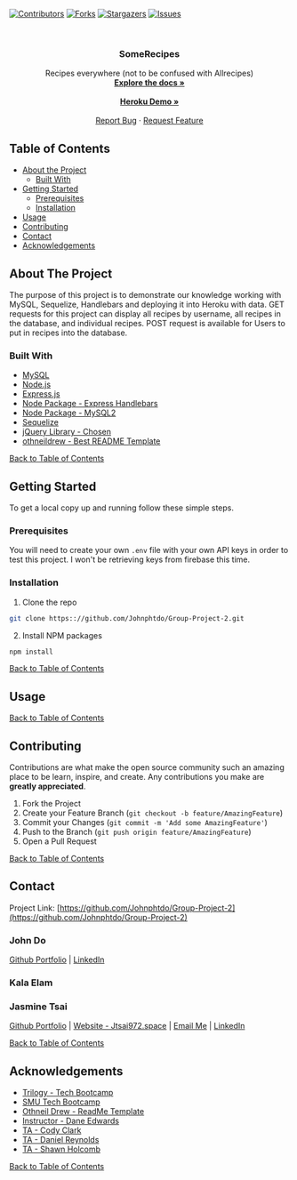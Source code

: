[![Contributors][contributors-shield]][contributors-url]
[![Forks][forks-shield]][forks-url]
[![Stargazers][stars-shield]][stars-url]
[![Issues][issues-shield]][issues-url]



<!-- PROJECT LOGO -->
<br />
<p align="center">
  <h3 align="center">SomeRecipes</h3>

  <p align="center">
    Recipes everywhere (not to be confused with Allrecipes)
    <br />
    <a href="https://github.com/Johnphtdo/Group-Project-2"><strong>Explore the docs »</strong></a>
    <br />
    <br />
    <a href="https://group-project-jtjdke.herokuapp.com/"><strong>Heroku Demo »</strong></a>
      <br />
      <br />
    <a href="https://github.com/Johnphtdo/Group-Project-2/issues">Report Bug</a>
    ·
    <a href="https://github.com/Johnphtdo/Group-Project-2/issues">Request Feature</a>
  </p>
</p>



<!-- TABLE OF CONTENTS -->
## Table of Contents

* [About the Project](#about-the-project)
  * [Built With](#built-with)
* [Getting Started](#getting-started)
  * [Prerequisites](#prerequisites)
  * [Installation](#installation)
* [Usage](#usage)
* [Contributing](#contributing)
* [Contact](#contact)
* [Acknowledgements](#acknowledgements)



<!-- ABOUT THE PROJECT -->
## About The Project

The purpose of this project is to demonstrate our knowledge working with MySQL, Sequelize, Handlebars and deploying it into Heroku with data. GET requests for this project can display all recipes by username, all recipes in the database, and individual recipes. POST request is available for Users to put in recipes into the database. 

### Built With
 * [MySQL](https://www.mysql.com/)
 * [Node.js](https://nodejs.org/en/)
 * [Express.js](http://expressjs.com/)
 * [Node Package - Express Handlebars](https://www.npmjs.com/package/express-handlebars)
 * [Node Package - MySQL2](https://www.npmjs.com/package/mysql2)
 * [Sequelize](https://sequelize.org/v5/)
 * [jQuery Library - Chosen](https://harvesthq.github.io/chosen/)
 * [othneildrew - Best README Template](https://github.com/othneildrew/Best-README-Template)
 
 
 [Back to Table of Contents](#table-of-contents)
 

<!-- GETTING STARTED -->
## Getting Started

To get a local copy up and running follow these simple steps.

### Prerequisites

You will need to create your own `.env` file with your own API keys in order to test this project. I won't be retrieving keys from firebase this time.

### Installation
 
1. Clone the repo
```sh
git clone https:://github.com/Johnphtdo/Group-Project-2.git
```
2. Install NPM packages
```sh
npm install
```

[Back to Table of Contents](#table-of-contents)


<!-- USAGE EXAMPLES -->
## Usage



[Back to Table of Contents](#table-of-contents)

<!-- CONTRIBUTING -->
## Contributing

Contributions are what make the open source community such an amazing place to be learn, inspire, and create. Any contributions you make are **greatly appreciated**.

1. Fork the Project
2. Create your Feature Branch (`git checkout -b feature/AmazingFeature`)
3. Commit your Changes (`git commit -m 'Add some AmazingFeature'`)
4. Push to the Branch (`git push origin feature/AmazingFeature`)
5. Open a Pull Request


[Back to Table of Contents](#table-of-contents)

<!-- CONTACT -->
## Contact
Project Link: [https://github.com/Johnphtdo/Group-Project-2](https://github.com/Johnphtdo/Group-Project-2)

### John Do
[Github Portfolio](https://github.com/Johnphtdo) | [LinkedIn](https://www.linkedin.com/in/john-do-a02a4661/)
### Kala Elam

### Jasmine Tsai
[Github Portfolio](https://jtsai972.github.io/Github-Portfolio/) | [Website - Jtsai972.space](jtsai972.space) | [Email Me](jtsai972@gmail.com) | [LinkedIn](https://www.linkedin.com/in/jasmine-tsai/)

[Back to Table of Contents](#table-of-contents)

<!-- ACKNOWLEDGEMENTS -->
## Acknowledgements

* [Trilogy - Tech Bootcamp](https://www.trilogyed.com/)
* [SMU Tech Bootcamp](https://techbootcamps.smu.edu/)
* [Othneil Drew - ReadMe Template](https://github.com/othneildrew/)
* [Instructor - Dane Edwards](https://github.com/daneedw)
* [TA - Cody Clark](https://codyevanclark.com/)
* [TA - Daniel Reynolds](https://github.com/kirplink)
* [TA - Shawn Holcomb](https://github.com/shawnholcomb)

[Back to Table of Contents](#table-of-contents)

<!-- MARKDOWN LINKS & IMAGES -->
<!-- https://www.markdownguide.org/basic-syntax/#reference-style-links -->
[contributors-shield]: https://img.shields.io/github/contributors/Johnphtdo/Group-Project-2.svg?style=flat-square
[contributors-url]: https://github.com/Johnphtdo/Group-Project-2/graphs/contributors
[forks-shield]: https://img.shields.io/github/forks/Johnphtdo/Group-Project-2.svg?style=flat-square
[forks-url]: https://github.com/Johnphtdo/Group-Project-2/network/members
[stars-shield]: https://img.shields.io/github/stars/Johnphtdo/Group-Project-2.svg?style=flat-square
[stars-url]: https://github.com/Johnphtdo/Group-Project-2/stargazers
[issues-shield]: https://img.shields.io/github/issues/Johnphtdo/Group-Project-2.svg?style=flat-square
[issues-url]: https://github.com/Johnphtdo/Group-Project-2/issues
